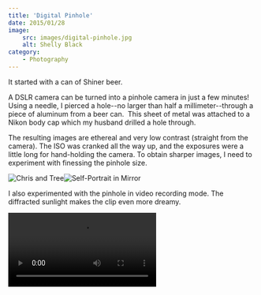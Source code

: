 ```yaml
---
title: 'Digital Pinhole'
date: 2015/01/28
image:
    src: images/digital-pinhole.jpg
    alt: Shelly Black
category:
    - Photography
---
```


It started with a can of Shiner beer.

A DSLR camera can be turned into a pinhole camera in just a few minutes! Using a needle, I pierced a hole--no larger than half a millimeter--through a piece of aluminum from a beer can.  This sheet of metal was attached to a Nikon body cap which my husband drilled a hole through.

The resulting images are ethereal and very low contrast (straight from the camera). The ISO was cranked all the way up, and the exposures were a little long for hand-holding the camera. To obtain sharper images, I need to experiment with finessing the pinhole size.

![Chris and Tree](images/DSC_0007.jpg 'Chris and Tree')![Self-Portrait in Mirror](images/DSC_0098.jpg 'Self-Portrait in Mirror')

I also experimented with the pinhole in video recording mode. The diffracted sunlight makes the clip even more dreamy.

<video controls>
<source src="images/Egg.mp4" type="video/mp4"></source>
</video>
